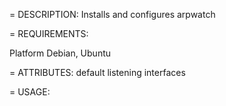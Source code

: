 = DESCRIPTION:
Installs and configures arpwatch

= REQUIREMENTS:

Platform
Debian, Ubuntu

= ATTRIBUTES:
default listening interfaces

= USAGE:

